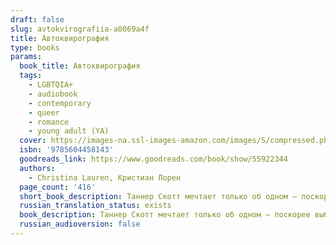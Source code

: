 ```yaml
---
draft: false
slug: avtokvirografiia-a8069a4f
title: Автоквирография
type: books
params:
  book_title: Автоквирография
  tags:
    - LGBTQIA+
    - audiobook
    - contemporary
    - queer
    - romance
    - young adult (YA)
  cover: https://images-na.ssl-images-amazon.com/images/S/compressed.photo.goodreads.com/books/1605623377i/55922344.jpg
  isbn: '9785604458143'
  goodreads_link: https://www.goodreads.com/book/show/55922344
  authors:
    - Christina Lauren, Кристиан Лорен
  page_count: '416'
  short_book_description: Таннер Скотт мечтает только об одном — поскорее выбраться из небольшого городка Прово. Школа подходит к концу — и вскоре Таннер будет свободен.
  russian_translation_status: exists
  book_description: Таннер Скотт мечтает только об одном — поскорее выбраться из небольшого городка Прово. Школа подходит к концу — и вскоре Таннер будет свободен. В последнем семестре его лучшая подруга предлагает записаться на литера­турный семинар, на котором они должны за четыре месяца сочинить роман. Однако задача оказывается сложнее, чем предполагал Таннер, потому что вне­запная влюбленность рушит все его планы…
  russian_audioversion: false
---
```



